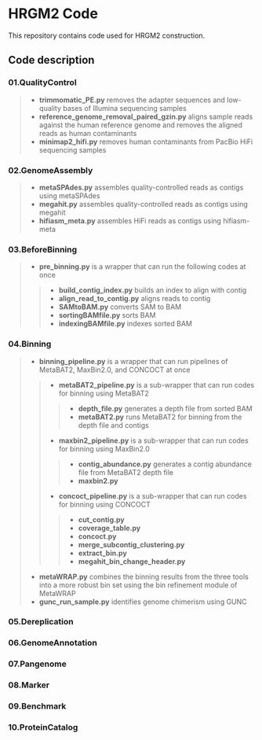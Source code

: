 # HRGM2 Code
This repository contains code used for HRGM2 construction.

## Code description
### 01.QualityControl
> * **trimmomatic_PE.py**
>   removes the adapter sequences and low-quality bases of Illumina sequencing samples
> * **reference_genome_removal_paired_gzin.py**
>   aligns sample reads against the human reference genome and removes the aligned reads as human contaminants
> * **minimap2_hifi.py**
>   removes human contaminants from PacBio HiFi sequencing samples

### 02.GenomeAssembly
> * **metaSPAdes.py**
>   assembles quality-controlled reads as contigs using metaSPAdes
> * **megahit.py**
>   assembles quality-controlled reads as contigs using megahit
> * **hifiasm_meta.py**
>   assembles HiFi reads as contigs using hifiasm-meta

### 03.BeforeBinning
> * **pre_binning.py**
>   is a wrapper that can run the following codes at once
> > * **build_contig_index.py**
> > builds an index to align with contig
> > * **align_read_to_contig.py**
> > aligns reads to contig
> > * **SAMtoBAM.py**
> > converts SAM to BAM 
> > * **sortingBAMfile.py**
> > sorts BAM
> > * **indexingBAMfile.py**
> > indexes sorted BAM

### 04.Binning
> * **binning_pipeline.py**
>   is a wrapper that can run pipelines of MetaBAT2, MaxBin2.0, and CONCOCT at once
> > * **metaBAT2_pipeline.py**
> > is a sub-wrapper that can run codes for binning using MetaBAT2
> > > * **depth_file.py**
> > > generates a depth file from sorted BAM
> > > * **metaBAT2.py**
> > > runs MetaBAT2 for binning from the depth file and contigs
> > * **maxbin2_pipeline.py**
> > is a sub-wrapper that can run codes for binning using MaxBin2.0
> > > * **contig_abundance.py**
> > > generates a contig abundance file from MetaBAT2 depth file
> > > * **maxbin2.py**
> > * **concoct_pipeline.py**
> > is a sub-wrapper that can run codes for binning using CONCOCT
> > > * **cut_contig.py**
> > > * **coverage_table.py**
> > > * **concoct.py**
> > > * **merge_subcontig_clustering.py**
> > > * **extract_bin.py**
> > > * **megahit_bin_change_header.py**
> * **metaWRAP.py**
> combines the binning results from the three tools into a more robust bin set using the bin refinement module of MetaWRAP
> * **gunc_run_sample.py**
> identifies genome chimerism using GUNC
### 05.Dereplication
### 06.GenomeAnnotation
### 07.Pangenome
### 08.Marker
### 09.Benchmark
### 10.ProteinCatalog
